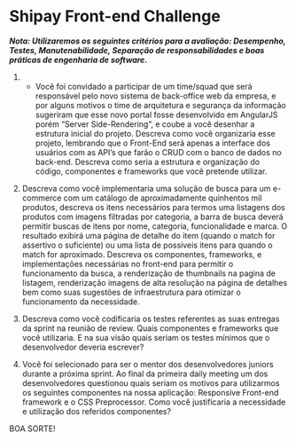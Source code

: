 # Shipay Front-end Challenge

***Nota: Utilizaremos os seguintes critérios para a avaliação: Desempenho, Testes, Manutenabilidade, Separação de responsabilidades e boas práticas de engenharia de software.***

1. - Você foi convidado a participar de um time/squad que será responsável pelo novo sistema de back-office web da empresa, e por alguns motivos o time de arquitetura e segurança da informação sugeriram que esse novo portal fosse desenvolvido em AngularJS porém “Server Side-Rendering”, e coube a você desenhar a estrutura inicial do projeto. 
Descreva como você organizaria esse projeto, lembrando que o Front-End será apenas a interface dos usuários com as API’s que farão o CRUD com o banco de dados no back-end. Descreva como seria a estrutura e organização do código, componentes e frameworks que você pretende utilizar.

2. Descreva como você implementaria uma solução de busca para um e-commerce com um catálogo de aproximadamente quinhentos mil produtos, descreva os itens necessários para termos uma listagens dos produtos com imagens filtradas por categoria, a barra de busca deverá permitir buscas de itens por nome, categoria, funcionalidade e marca. 
O resultado exibirá uma página de detalhe do item (quando o match for assertivo o suficiente) ou uma lista de possíveis itens para quando o match for aproximado. Descreva os componentes, frameworks, e  implementações necessárias no front-end para permitir o funcionamento da busca, a renderização de thumbnails na pagina de listagem, renderização imagens de alta resolução na página de detalhes bem como suas sugestões de infraestrutura para otimizar o funcionamento da necessidade.

3. Descreva como você codificaria os testes referentes as suas entregas da sprint na reunião de review. Quais componentes e frameworks que você utilizaria. E na sua visão quais seriam os testes mínimos que o desenvolvedor deveria escrever?

4. Você foi selecionado para ser o mentor dos desenvolvedores juniors durante a próxima sprint. Ao final da primeira daily meeting um dos desenvolvedores questionou quais seriam os motivos para utilizarmos os seguintes componentes na nossa aplicação: Responsive Front-end framework e o CSS Preprocessor. Como você justificaria a necessidade e utilização dos referidos componentes?


BOA SORTE!
